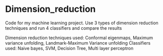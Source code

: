 # Dimension_reduction
Code for my machine learning project. Use 3 types of dimension reduction techniques and run 4 classifiers and compare the results

Dimension reduction techniques used: Conformal eigenmaps, Maximum variance unfolding, Landmark-Maximum Variance unfolding
Classifiers used: Naive bayes, SVM, Decision Tree, Multi layer perceptron
